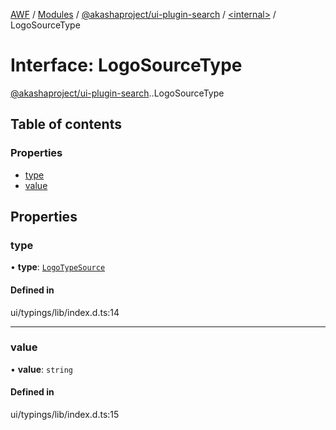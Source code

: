 [AWF](../README.md) / [Modules](../modules.md) / [@akashaproject/ui-plugin-search](../modules/akashaproject_ui_plugin_search.md) / [<internal\>](../modules/akashaproject_ui_plugin_search._internal_.md) / LogoSourceType

# Interface: LogoSourceType

[@akashaproject/ui-plugin-search](../modules/akashaproject_ui_plugin_search.md).[<internal>](../modules/akashaproject_ui_plugin_search._internal_.md).LogoSourceType

## Table of contents

### Properties

- [type](akashaproject_ui_plugin_search._internal_.LogoSourceType.md#type)
- [value](akashaproject_ui_plugin_search._internal_.LogoSourceType.md#value)

## Properties

### type

• **type**: [`LogoTypeSource`](../enums/akashaproject_ui_plugin_search._internal_.LogoTypeSource.md)

#### Defined in

ui/typings/lib/index.d.ts:14

___

### value

• **value**: `string`

#### Defined in

ui/typings/lib/index.d.ts:15
